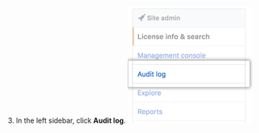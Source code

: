 3. In the left sidebar, click **Audit log**.
![Audit log tab](/assets/images/enterprise/site-admin-settings/audit-log-tab.png)
